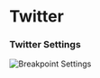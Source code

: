 Twitter
====

### Twitter Settings
![Breakpoint Settings](/zen-grid-framework-4/images/social/twitter.jpg)
  
